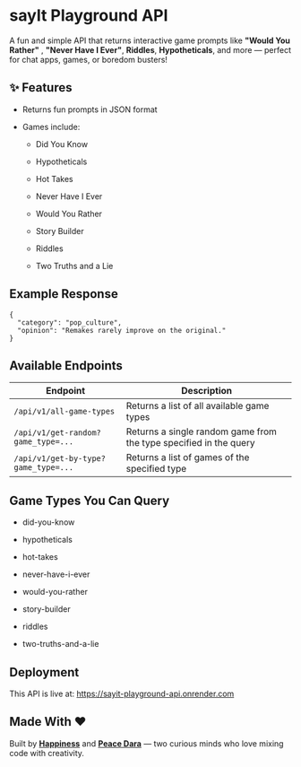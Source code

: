 # sayIt Playground API
A fun and simple API that returns interactive game prompts like **"Would You Rather"** , **"Never Have I Ever"**, **Riddles**, **Hypotheticals**, and more — perfect for chat apps, games, or boredom busters!

## ✨ Features
- Returns fun prompts in JSON format

- Games include:
  
  - Did You Know
  
  - Hypotheticals
  
  - Hot Takes
  
  - Never Have I Ever
  
  - Would You Rather
  
  - Story Builder
  
  - Riddles
  
  - Two Truths and a Lie

## Example Response 

```
{
  "category": "pop_culture",
  "opinion": "Remakes rarely improve on the original."
}
```

## Available Endpoints
| Endpoint           | Description                                                        |
| ------------------ | ------------------------------------------------------------------ |
| `/api/v1/all-game-types`       | Returns a list of all available game types                             |
| `/api/v1/get-random?game_type=...` | Returns a single random game from the type specified in the query  |
|`/api/v1/get-by-type?game_type=...` | Returns a list of games of the specified type                      |

## Game Types You Can Query

- did-you-know

- hypotheticals

- hot-takes

- never-have-i-ever

- would-you-rather

- story-builder

- riddles

- two-truths-and-a-lie

## Deployment
This API is live at:
https://sayit-playground-api.onrender.com

## Made With ❤️
Built by [**Happiness**]([https://your-link.com](https://github.com/uptowngirl757)) and [**Peace Dara**]([https://sisters-link.com](https://github.com/notjustsomesmalltowngirl)) — two curious minds who love mixing code with creativity.


